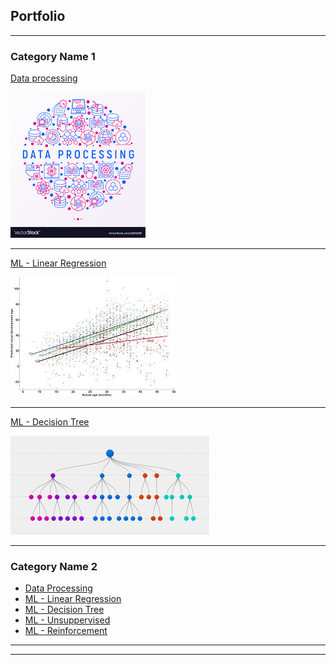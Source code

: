## Portfolio

---

### Category Name 1 

[Data processing](/data-science/data_processing_assignment.ipynb)


<img src="images/data_processing.png?raw=true"/>


---
[ML - Linear Regression](/data-science/linear_regression_assignment.ipynb)


<img src="images/linear_regression.jpg?raw=true"/>

---
[ML - Decision Tree](/data-science/decision_tree_assignment.ipynb)


<img src="images/decision_tree.png?raw=true"/>

---

### Category Name 2

- [Data Processing](https://github.com/kate-morovat/kate-morovat.github.io/blob/main/data-science/data_processing_assignment.ipynb)
- [ML - Linear Regression](https://github.com/kate-morovat/kate-morovat.github.io/blob/main/data-science/linear_regression_assignment.ipynb)
- [ML - Decision Tree](https://github.com/kate-morovat/kate-morovat.github.io/blob/main/data-science/decision_tree_assignment.ipynb)
- [ML - Unsuppervised](http://example.com/)
- [ML - Reinforcement](http://example.com/)

---




---
<!-- <p style="font-size:11px">Page template forked from <a href="https://github.com/evanca/quick-portfolio">evanca</a></p> -->
<!-- Remove above link if you don't want to attibute -->
